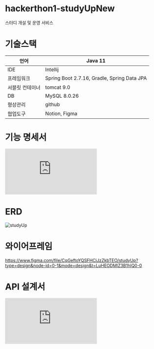 # hackerthon1-studyUpNew
스터디 개설 및 운영 서비스

# 기술스택

| 언어 | Java 11 |
| --- | --- |
| IDE | Intellij |
| 프레임워크 | Spring Boot 2.7.16, Gradle, Spring Data JPA |
| 서블릿 컨테이너 | tomcat 9.0 |
| DB | MySQL 8.0.26 |
| 형상관리 | github |
| 협업도구 | Notion, Figma |

# 기능 명세서
![기능 명세서](https://github.com/Kernel360/hackerthon1-studyUpNew/files/13039202/4cfa840b1a72420d8cfaefa5bc367d2d.pdf)


# ERD
![studyUp](https://github.com/Kernel360/hackerthon1-studyUpNew/assets/59231743/359cff16-19be-42f1-a71d-19d699510563)


# 와이어프레임
https://www.figma.com/file/CqGeftoYQSFHCiJzZkbTEO/studyUp?type=design&node-id=0-1&mode=design&t=LuHEODMlZ3B1hlQ0-0

# API 설계서
![API 설계](https://github.com/Kernel360/hackerthon1-studyUpNew/files/13039233/API.fabf667608c040d9b48103d84a4e2b32.pdf)

